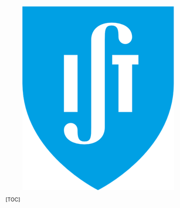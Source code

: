 

<center>
 
![picture 3](%24%7Bpath%7D/img/4ec2b1acd72ce880b0a44aec7015bfac9cf10da4f77181dff9eb7e464b0832db.png)  
 
</center>

[TOC]
